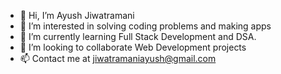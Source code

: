 - 👋 Hi, I’m Ayush Jiwatramani
- 👀 I’m interested in solving coding problems and making apps
- 🌱 I’m currently learning Full Stack Development and DSA.
- 💞️ I’m looking to collaborate Web Development projects
- 📫 Contact me at jiwatramaniayush@gmail.com

<!---
AyushJiwatramani/AyushJiwatramani is a ✨ special ✨ repository because its `README.md` (this file) appears on your GitHub profile.
You can click the Preview link to take a look at your changes.
--->

